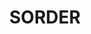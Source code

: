 ---
title: "SORDER"
picture: "/assets/camera-roll/2016/2016-07-17-sorder/20160717_012248472_iOS.jpg"
thumbnail: "/assets/camera-roll/2016/2016-07-17-sorder/20160717_012248472_iOS-thumbnail.jpg"
tags:
  - Artist Unknown
  - Photograph
  - Reflection
  - Seattle
  - Window
---